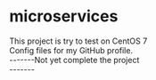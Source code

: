 # microservices
This project is try to test on CentOS 7<br>
Config files for my GitHub profile.<br>
-------Not yet complete the project<br>-------
